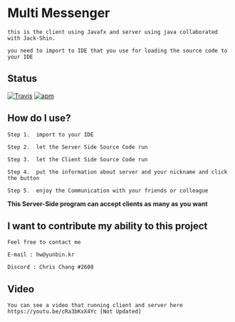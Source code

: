 # Multi Messenger
    this is the client using Javafx and server using java collaborated with Jack-Shin.

    you need to import to IDE that you use for loading the source code to your IDE
    
## Status
[![Travis](https://img.shields.io/jenkins/s/https/jenkins.qa.ubuntu.com/view/Precise/view/All%20Precise/job/precise-desktop-amd64_default.svg)]() [![apm](https://img.shields.io/apm/l/vim-mode.svg)]()

## How do I use?

    Step 1.  import to your IDE

    Step 2.  let the Server Side Source Code run

    Step 3.  let the Client Side Source Code run

    Step 4.  put the information about server and your nickname and click the button

    Step 5.  enjoy the Communication with your friends or colleague

**This Server-Side program can accept clients as many as you want**

## I want to contribute my ability to this project

    Feel free to contact me

    E-mail : hw@yunbin.kr

    Discord : Chris Chang #2608

## Video
    You can see a video that running client and server here
    https://youtu.be/cRa3bKxX4Yc [Not Updated]
